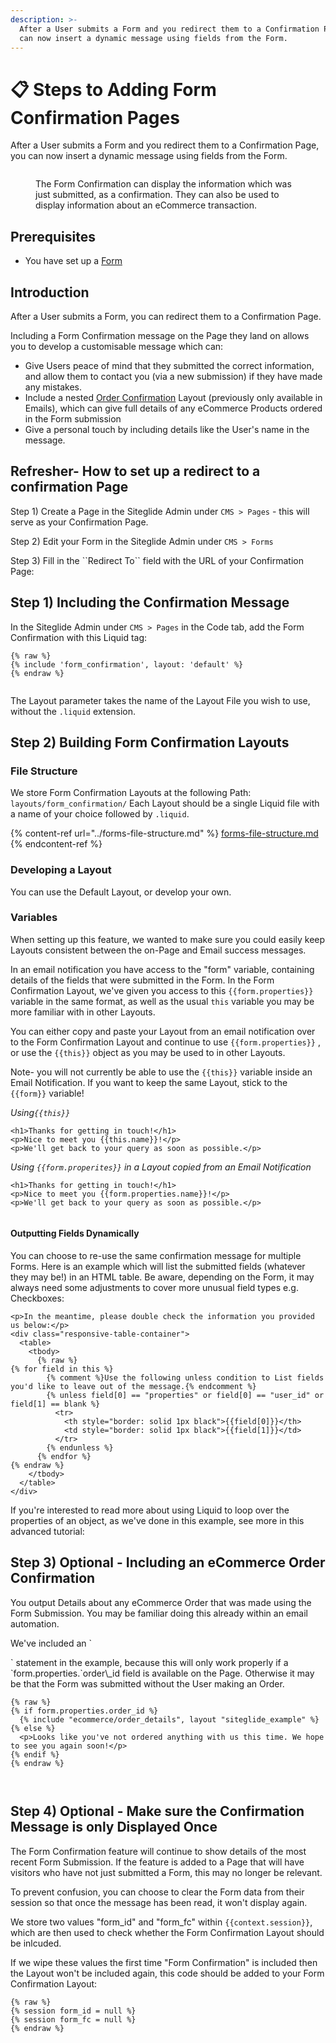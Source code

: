 ```yaml
---
description: >-
  After a User submits a Form and you redirect them to a Confirmation Page, you
  can now insert a dynamic message using fields from the Form.
---
```


# 📋 Steps to Adding Form Confirmation Pages

After a User submits a Form and you redirect them to a Confirmation Page, you can now insert a dynamic message using fields from the Form.

<figure><img src="../../../.gitbook/assets/single-order (1) (1).jpg" alt=""><figcaption><p>The Form Confirmation can display the information which was just submitted, as a confirmation. They can also be used to display information about an eCommerce transaction.</p></figcaption></figure>

## Prerequisites

* You have set up a [Form](https://help.siteglide.com/article/99-forms-getting-started)

## Introduction

After a User submits a Form, you can redirect them to a Confirmation Page.

Including a Form Confirmation message on the Page they land on allows you to develop a customisable message which can:

* Give Users peace of mind that they submitted the correct information, and allow them to contact you (via a new submission) if they have made any mistakes.
* Include a nested [Order Confirmation](https://developers.siteglide.com/order-confirmation-emails) Layout (previously only available in Emails), which can give full details of any eCommerce Products ordered in the Form submission
* Give a personal touch by including details like the User's name in the message.

## Refresher- How to set up a redirect to a confirmation Page

Step 1) Create a Page in the Siteglide Admin under `CMS > Pages` - this will serve as your Confirmation Page.

Step 2) Edit your Form in the Siteglide Admin under `CMS > Forms`

Step 3) Fill in the \`\`Redirect To\`\` field with the URL of your Confirmation Page:

## Step 1) Including the Confirmation Message

In the Siteglide Admin under `CMS > Pages` in the Code tab, add the Form Confirmation with this Liquid tag:

```liquid
{% raw %}
{% include 'form_confirmation', layout: 'default' %}
{% endraw %}


```

The Layout parameter takes the name of the Layout File you wish to use, without the `.liquid` extension.

## Step 2) Building Form Confirmation Layouts

### File Structure

We store Form Confirmation Layouts at the following Path: `layouts/form_confirmation/` Each Layout should be a single Liquid file with a name of your choice followed by `.liquid`.

{% content-ref url="../forms-file-structure.md" %}
[forms-file-structure.md](../forms-file-structure.md)
{% endcontent-ref %}

### Developing a Layout

You can use the Default Layout, or develop your own.

### Variables

When setting up this feature, we wanted to make sure you could easily keep Layouts consistent between the on-Page and Email success messages.

In an email notification you have access to the "form" variable, containing details of the fields that were submitted in the Form. In the Form Confirmation Layout, we've given you access to this `{{form.properties}}` variable in the same format, as well as the usual `this` variable you may be more familiar with in other Layouts.

You can either copy and paste your Layout from an email notification over to the Form Confirmation Layout and continue to use `{{form.properties}}` , or use the `{{this}}` object as you may be used to in other Layouts.

Note- you will not currently be able to use the `{{this}}` variable inside an Email Notification. If you want to keep the same Layout, stick to the `{{form}}` variable!

_Using`{{this}}`_

```liquid
<h1>Thanks for getting in touch!</h1>
<p>Nice to meet you {{this.name}}!</p>
<p>We'll get back to your query as soon as possible.</p>

```

_Using `{{form.properites}}` in a Layout copied from an Email Notification_

```liquid
<h1>Thanks for getting in touch!</h1> 
<p>Nice to meet you {{form.properties.name}}!</p> 
<p>We'll get back to your query as soon as possible.</p> 


```

#### Outputting Fields Dynamically

You can choose to re-use the same confirmation message for multiple Forms. Here is an example which will list the submitted fields (whatever they may be!) in an HTML table. Be aware, depending on the Form, it may always need some adjustments to cover more unusual field types e.g. Checkboxes:

```liquid
<p>In the meantime, please double check the information you provided us below:</p>
<div class="responsive-table-container">
  <table>
    <tbody>
      {% raw %}
{% for field in this %}
        {% comment %}Use the following unless condition to List fields you'd like to leave out of the message.{% endcomment %}
        {% unless field[0] == "properties" or field[0] == "user_id" or field[1] == blank %}
          <tr>
            <th style="border: solid 1px black">{{field[0]}}</th>
            <td style="border: solid 1px black">{{field[1]}}</td>
          </tr>
        {% endunless %} 
      {% endfor %}
{% endraw %}
    </tbody>
  </table>
</div>

```

If you're interested to read more about using Liquid to loop over the properties of an object, as we've done in this example, see more in this advanced tutorial:

## Step 3) Optional - Including an eCommerce Order Confirmation

You output Details about any eCommerce Order that was made using the Form Submission. You may be familiar doing this already within an email automation.

We've included an \`

\` statement in the example, because this will only work properly if a \`form.properties.\`order\\\_id field is available on the Page. Otherwise it may be that the Form was submitted without the User making an Order.

```liquid
{% raw %}
{% if form.properties.order_id %} 
  {% include "ecommerce/order_details", layout "siteglide_example" %} 
{% else %}
  <p>Looks like you've not ordered anything with us this time. We hope to see you again soon!</p>
{% endif %}
{% endraw %}



```

## Step 4) Optional - Make sure the Confirmation Message is only Displayed Once

The Form Confirmation feature will continue to show details of the most recent Form Submission. If the feature is added to a Page that will have visitors who have not just submitted a Form, this may no longer be relevant.

To prevent confusion, you can choose to clear the Form data from their session so that once the message has been read, it won't display again.

We store two values "form\_id" and "form\_fc" within `{{context.session}}`, which are then used to check whether the Form Confirmation Layout should be inlcuded.

If we wipe these values the first time "Form Confirmation" is included then the Layout won't be included again, this code should be added to your Form Confirmation Layout:

```liquid
{% raw %}
{% session form_id = null %}
{% session form_fc = null %}
{% endraw %}
```
